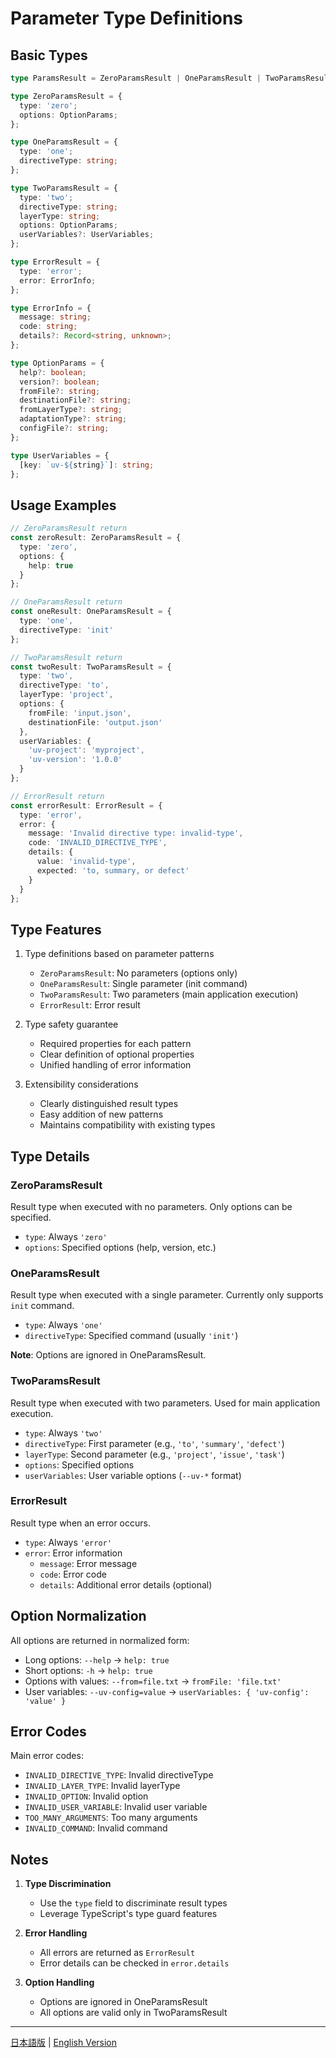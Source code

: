 # Parameter Type Definitions

## Basic Types

```typescript
type ParamsResult = ZeroParamsResult | OneParamsResult | TwoParamsResult | ErrorResult;

type ZeroParamsResult = {
  type: 'zero';
  options: OptionParams;
};

type OneParamsResult = {
  type: 'one';
  directiveType: string;
};

type TwoParamsResult = {
  type: 'two';
  directiveType: string;
  layerType: string;
  options: OptionParams;
  userVariables?: UserVariables;
};

type ErrorResult = {
  type: 'error';
  error: ErrorInfo;
};

type ErrorInfo = {
  message: string;
  code: string;
  details?: Record<string, unknown>;
};

type OptionParams = {
  help?: boolean;
  version?: boolean;
  fromFile?: string;
  destinationFile?: string;
  fromLayerType?: string;
  adaptationType?: string;
  configFile?: string;
};

type UserVariables = {
  [key: `uv-${string}`]: string;
};
```

## Usage Examples

```typescript
// ZeroParamsResult return
const zeroResult: ZeroParamsResult = {
  type: 'zero',
  options: {
    help: true
  }
};

// OneParamsResult return
const oneResult: OneParamsResult = {
  type: 'one',
  directiveType: 'init'
};

// TwoParamsResult return
const twoResult: TwoParamsResult = {
  type: 'two',
  directiveType: 'to',
  layerType: 'project',
  options: {
    fromFile: 'input.json',
    destinationFile: 'output.json'
  },
  userVariables: {
    'uv-project': 'myproject',
    'uv-version': '1.0.0'
  }
};

// ErrorResult return
const errorResult: ErrorResult = {
  type: 'error',
  error: {
    message: 'Invalid directive type: invalid-type',
    code: 'INVALID_DIRECTIVE_TYPE',
    details: {
      value: 'invalid-type',
      expected: 'to, summary, or defect'
    }
  }
};
```

## Type Features

1. Type definitions based on parameter patterns
   - `ZeroParamsResult`: No parameters (options only)
   - `OneParamsResult`: Single parameter (init command)
   - `TwoParamsResult`: Two parameters (main application execution)
   - `ErrorResult`: Error result

2. Type safety guarantee
   - Required properties for each pattern
   - Clear definition of optional properties
   - Unified handling of error information

3. Extensibility considerations
   - Clearly distinguished result types
   - Easy addition of new patterns
   - Maintains compatibility with existing types

## Type Details

### ZeroParamsResult

Result type when executed with no parameters. Only options can be specified.

- `type`: Always `'zero'`
- `options`: Specified options (help, version, etc.)

### OneParamsResult

Result type when executed with a single parameter. Currently only supports `init` command.

- `type`: Always `'one'`
- `directiveType`: Specified command (usually `'init'`)

**Note**: Options are ignored in OneParamsResult.

### TwoParamsResult

Result type when executed with two parameters. Used for main application execution.

- `type`: Always `'two'`
- `directiveType`: First parameter (e.g., `'to'`, `'summary'`, `'defect'`)
- `layerType`: Second parameter (e.g., `'project'`, `'issue'`, `'task'`)
- `options`: Specified options
- `userVariables`: User variable options (`--uv-*` format)

### ErrorResult

Result type when an error occurs.

- `type`: Always `'error'`
- `error`: Error information
  - `message`: Error message
  - `code`: Error code
  - `details`: Additional error details (optional)

## Option Normalization

All options are returned in normalized form:

- Long options: `--help` → `help: true`
- Short options: `-h` → `help: true`
- Options with values: `--from=file.txt` → `fromFile: 'file.txt'`
- User variables: `--uv-config=value` → `userVariables: { 'uv-config': 'value' }`

## Error Codes

Main error codes:

- `INVALID_DIRECTIVE_TYPE`: Invalid directiveType
- `INVALID_LAYER_TYPE`: Invalid layerType
- `INVALID_OPTION`: Invalid option
- `INVALID_USER_VARIABLE`: Invalid user variable
- `TOO_MANY_ARGUMENTS`: Too many arguments
- `INVALID_COMMAND`: Invalid command

## Notes

1. **Type Discrimination**
   - Use the `type` field to discriminate result types
   - Leverage TypeScript's type guard features

2. **Error Handling**
   - All errors are returned as `ErrorResult`
   - Error details can be checked in `error.details`

3. **Option Handling**
   - Options are ignored in OneParamsResult
   - All options are valid only in TwoParamsResult

---

[日本語版](params_type.ja.md) | [English Version](params_type.md)